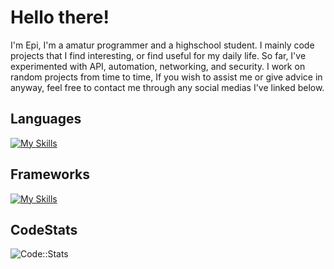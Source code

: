 # Hello there!

I'm Epi, I'm a amatur programmer and a highschool student. I mainly code projects that I find interesting, or find useful for my daily life. So far, I've experimented with API, automation, networking, and security. I work on random projects from time to time, If you wish to assist me or give advice in anyway, feel free to contact me through any social medias I've linked below.

## Languages

[![My Skills](https://skillicons.dev/icons?i=python,js,html,css)](https://skillicons.dev)

## Frameworks

[![My Skills](https://skillicons.dev/icons?i=tailwind)](https://skillicons.dev)

## CodeStats

![Code::Stats](https://codestats.net/users/botsolo621/badge.svg)
